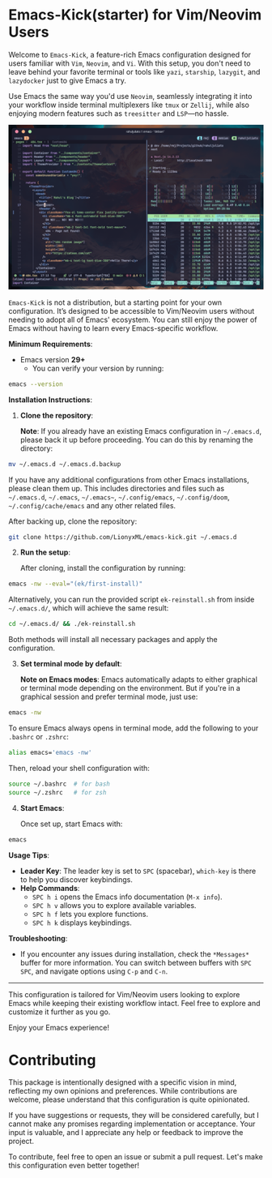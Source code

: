# Emacs-Kick(starter) for Vim/Neovim Users

Welcome to `Emacs-Kick`, a feature-rich Emacs configuration designed
for users familiar with `Vim`, `Neovim`, and `Vi`. With this
setup, you don't need to leave behind your favorite terminal or tools
like `yazi`, `starship`, `lazygit`, and `lazydocker` just to
give Emacs a try.

Use Emacs the same way you'd use `Neovim`, seamlessly integrating it
into your workflow inside terminal multiplexers like `tmux` or
`Zellij`, while also enjoying modern features such as `treesitter`
and `LSP`—no hassle.

![Demo](doc/demo01.png)

`Emacs-Kick` is not a distribution, but a starting point for your
own configuration. It’s designed to be accessible to Vim/Neovim users
without needing to adopt all of Emacs' ecosystem. You can still enjoy
the power of Emacs without having to learn every Emacs-specific
workflow.

**Minimum Requirements**:
- Emacs version **29+**
  - You can verify your version by running:

```bash
emacs --version
```

**Installation Instructions**:

1. **Clone the repository**:

   **Note**: If you already have an existing Emacs configuration in
   `~/.emacs.d`, please back it up before proceeding. You can do this
   by renaming the directory:

```bash
mv ~/.emacs.d ~/.emacs.d.backup
```

   If you have any additional configurations from other Emacs
   installations, please clean them up. This includes directories and
   files such as `~/.emacs.d`, `~/.emacs`, `~/.emacs~`,
   `~/.config/emacs`, `~/.config/doom`, `~/.config/cache/emacs` and
   any other related files.

   After backing up, clone the repository:

```bash
git clone https://github.com/LionyxML/emacs-kick.git ~/.emacs.d
```

2. **Run the setup**:

   After cloning, install the configuration by running:

```bash
emacs -nw --eval="(ek/first-install)"
```

   Alternatively, you can run the provided script `ek-reinstall.sh`
   from inside `~/.emacs.d/`, which will achieve the same result:

```bash
cd ~/.emacs.d/ && ./ek-reinstall.sh
```

   Both methods will install all necessary packages and apply the
   configuration.

3. **Set terminal mode by default**:

   **Note on Emacs modes**: Emacs automatically adapts to either
   graphical or terminal mode depending on the environment. But if
   you're in a graphical session and prefer terminal mode, just use:

```bash
emacs -nw
```

   To ensure Emacs always opens in terminal mode, add the following to
   your `.bashrc` or `.zshrc`:

```bash
alias emacs='emacs -nw'
```

   Then, reload your shell configuration with:

```bash
source ~/.bashrc  # for bash
source ~/.zshrc   # for zsh
```

4. **Start Emacs**:

   Once set up, start Emacs with:

```bash
emacs
```

**Usage Tips**:
- **Leader Key**: The leader key is set to `SPC` (spacebar),
  `which-key` is there to help you discover keybindings.
- **Help Commands**:
  - `SPC h i` opens the Emacs info documentation (`M-x info`).
  - `SPC h v` allows you to explore available variables.
  - `SPC h f` lets you explore functions.
  - `SPC h k` displays keybindings.

**Troubleshooting**:
- If you encounter any issues during installation, check the
  `*Messages*` buffer for more information. You can switch between
  buffers with `SPC SPC`, and navigate options using `C-p` and `C-n`.

---

This configuration is tailored for Vim/Neovim users looking to explore
Emacs while keeping their existing workflow intact. Feel free to
explore and customize it further as you go.

Enjoy your Emacs experience!

# Contributing

This package is intentionally designed with a specific vision in mind,
reflecting my own opinions and preferences. While contributions are
welcome, please understand that this configuration is quite
opinionated.

If you have suggestions or requests, they will be considered
carefully, but I cannot make any promises regarding implementation or
acceptance. Your input is valuable, and I appreciate any help or
feedback to improve the project.

To contribute, feel free to open an issue or submit a pull
request. Let's make this configuration even better together!
